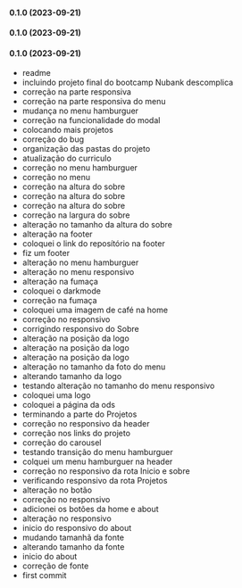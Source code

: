 #### 0.1.0 (2023-09-21)

#### 0.1.0 (2023-09-21)

#### 0.1.0 (2023-09-21)

- readme
- incluindo projeto final do bootcamp Nubank descomplica
- correção na parte responsiva
- correção na parte responsiva do menu
- mudança no menu hamburguer
- correção na funcionalidade do modal
- colocando mais projetos
- correção do bug
- organização das pastas do projeto
- atualização do curriculo
- correção no menu hamburguer
- correção no menu
- correção na altura do sobre
- correção na altura do sobre
- correção na altura do sobre
- correção na largura do sobre
- alteração no tamanho da altura do sobre
- alteração na footer
- coloquei o link do reposítório na footer
- fiz um footer
- alteração no menu hamburguer
- alteração no menu responsivo
- alteração na fumaça
- coloquei o darkmode
- correção na fumaça
- coloquei uma imagem de café na home
- correção no responsivo
- corrigindo responsivo do Sobre
- alteração na posição da logo
- alteração na posição da logo
- alteração na posição da logo
- alteração no tamanho da foto do menu
- alterando tamanho da logo
-  testando alteração no tamanho do menu responsivo
- coloquei uma logo
- coloquei a página da ods
- terminando a parte do Projetos
- correção no responsivo da header
- correção nos links do projeto
- correção do carousel
- testando transição do menu hamburguer
- colquei um menu hamburguer na header
- correção no responsivo da rota Inicio e sobre
- verificando responsivo da rota Projetos
- alteração no botão
- correção no responsivo
- adicionei os botões da home e about
- alteração no responsivo
- inicio do responsivo do about
- mudando tamanhã da fonte
- alterando tamanho da fonte
- inicio do about
- correção de fonte
- first commit
